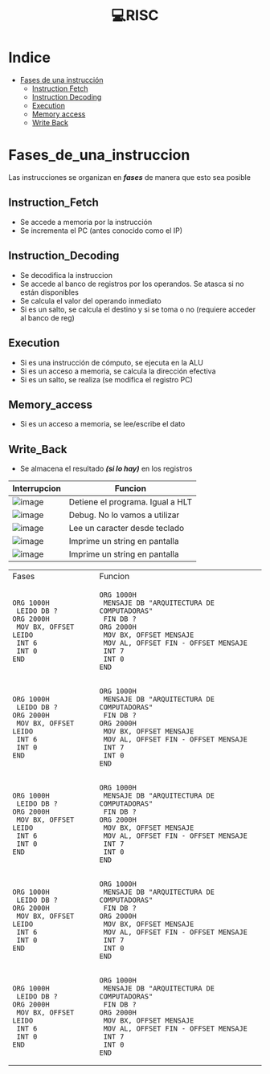 <h1 align="center"> 💻RISC </h1>

Indice
======
   * [Fases de una instrucción](#Fases_de_una_instruccion)
     * [Instruction Fetch](#Instruction_Fetch)
     * [Instruction Decoding](#Instruction_Decoding)
     * [Execution](#Execution)
     * [Memory access](#Memory_access)
     * [Write Back](#Write_Back)

Fases_de_una_instruccion
========================
Las instrucciones se organizan en ***fases*** de manera que esto sea posible

Instruction_Fetch
-----------------
- Se accede a memoria por la instrucción
- Se incrementa el PC (antes conocido como el IP)


Instruction_Decoding
--------------------
- Se decodifica la instruccion
- Se accede al banco de registros por los operandos. Se atasca si no están disponibles
- Se calcula el valor del operando inmediato
- Si es un salto, se calcula el destino y si se toma o no (requiere acceder al banco de reg)

Execution
---------
- Si es una instrucción de cómputo, se ejecuta en la ALU
- Si es un acceso a memoria, se calcula la dirección efectiva
- Si es un salto, se realiza (se modifica el registro PC)

Memory_access
-------------
- Si es un acceso a memoria, se lee/escribe el dato

Write_Back
----------
- Se almacena el resultado ***(si lo hay)*** en los registros


| Interrupcion | Funcion |
| ------------- | ------------- |
| ![image](https://user-images.githubusercontent.com/55964635/138571333-979edb35-72b2-4fb8-88bd-7ada6bd71af4.png) | Detiene el programa. Igual a HLT  |
| ![image](https://user-images.githubusercontent.com/55964635/138571428-4c9b5905-5a6e-4bbf-8c7b-f927dc841262.png)  | Debug. No lo vamos a utilizar  |
| ![image](https://user-images.githubusercontent.com/55964635/138571346-2e5ee125-ee18-4e7c-b417-ceb2986e5bf6.png) | Lee un caracter desde teclado  |
| ![image](https://user-images.githubusercontent.com/55964635/138571400-e324f2a6-efc4-49cb-8c65-b29418fd2026.png) | Imprime un string en pantalla  |
| ![image](https://user-images.githubusercontent.com/55964635/138571376-4b6c4dd6-5f55-4386-a123-88c3533bca3e.png)  | Imprime un string en pantalla  |

<table>
<tr>
<td> Fases </td> <td> Funcion </td>
</tr>
<tr>
<td>
 
```Assembly
ORG 1000H
 LEIDO DB ?
ORG 2000H
 MOV BX, OFFSET LEIDO
 INT 6    
 INT 0
END
```
</td>
<td>
 
```Assembly
ORG 1000H
 MENSAJE DB "ARQUITECTURA DE COMPUTADORAS"
 FIN DB ?
ORG 2000H
 MOV BX, OFFSET MENSAJE
 MOV AL, OFFSET FIN - OFFSET MENSAJE
 INT 7    
 INT 0
END
```
 
</td>

</tr>
  
<tr>
<td>
 
```Assembly
ORG 1000H
 LEIDO DB ?
ORG 2000H
 MOV BX, OFFSET LEIDO
 INT 6    
 INT 0
END
```
</td>
<td>
 
```Assembly
ORG 1000H
 MENSAJE DB "ARQUITECTURA DE COMPUTADORAS"
 FIN DB ?
ORG 2000H
 MOV BX, OFFSET MENSAJE
 MOV AL, OFFSET FIN - OFFSET MENSAJE
 INT 7    
 INT 0
END
```
 
</td>

</tr>

<tr>
<td>
 
```Assembly
ORG 1000H
 LEIDO DB ?
ORG 2000H
 MOV BX, OFFSET LEIDO
 INT 6    
 INT 0
END
```
</td>
<td>
 
```Assembly
ORG 1000H
 MENSAJE DB "ARQUITECTURA DE COMPUTADORAS"
 FIN DB ?
ORG 2000H
 MOV BX, OFFSET MENSAJE
 MOV AL, OFFSET FIN - OFFSET MENSAJE
 INT 7    
 INT 0
END
```
 
</td>

</tr>

<tr>
<td>
 
```Assembly
ORG 1000H
 LEIDO DB ?
ORG 2000H
 MOV BX, OFFSET LEIDO
 INT 6    
 INT 0
END
```
</td>
<td>
 
```Assembly
ORG 1000H
 MENSAJE DB "ARQUITECTURA DE COMPUTADORAS"
 FIN DB ?
ORG 2000H
 MOV BX, OFFSET MENSAJE
 MOV AL, OFFSET FIN - OFFSET MENSAJE
 INT 7    
 INT 0
END
```
 
</td>

</tr>

<tr>
<td>
 
```Assembly
ORG 1000H
 LEIDO DB ?
ORG 2000H
 MOV BX, OFFSET LEIDO
 INT 6    
 INT 0
END
```
</td>
<td>
 
```Assembly
ORG 1000H
 MENSAJE DB "ARQUITECTURA DE COMPUTADORAS"
 FIN DB ?
ORG 2000H
 MOV BX, OFFSET MENSAJE
 MOV AL, OFFSET FIN - OFFSET MENSAJE
 INT 7    
 INT 0
END
```
 
</td>

</tr>
  

 
</table>
